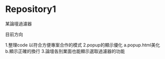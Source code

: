 # Repository1

某論壇過濾器

目前方向


1.整理code 以符合方便專案合作的模式
2.popup的顯示優化
	a.popup.html美化
	b.顯示正確的換行
3.論壇各別業面也能顯示選取過濾器的功能

